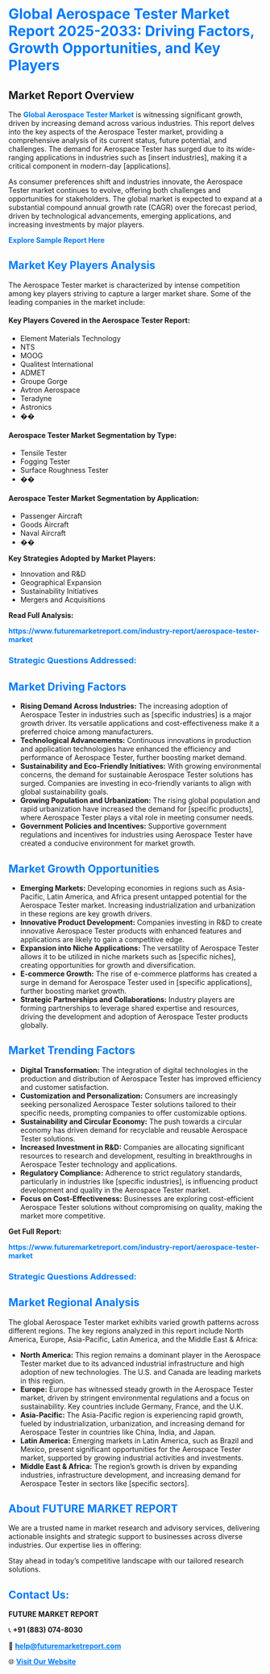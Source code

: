 <h1 style="color: #007BFF;">Global Aerospace Tester Market Report 2025-2033: Driving Factors, Growth Opportunities, and Key Players</h1>

<section id="overview">
<h2>Market Report Overview</h2>
<p>The <a href="https://www.futuremarketreport.com/industry-report/aerospace-tester-market" style="color: #007BFF; text-decoration: none;"><strong>Global Aerospace Tester Market</strong></a> is witnessing significant growth, driven by increasing demand across various industries. This report delves into the key aspects of the Aerospace Tester market, providing a comprehensive analysis of its current status, future potential, and challenges. The demand for Aerospace Tester has surged due to its wide-ranging applications in industries such as [insert industries], making it a critical component in modern-day [applications].</p>
<p>As consumer preferences shift and industries innovate, the Aerospace Tester market continues to evolve, offering both challenges and opportunities for stakeholders. The global market is expected to expand at a substantial compound annual growth rate (CAGR) over the forecast period, driven by technological advancements, emerging applications, and increasing investments by major players.</p>
</section>

<section id="overview">
<p><a href="https://www.futuremarketreport.com/request-sample/reportId=116879" style="color: #007BFF; text-decoration: none;"><strong>Explore Sample Report Here</strong></a></p>
</section>

<section id="key-players">
<h2 style="color: #007BFF;">Market Key Players Analysis</h2>
<p>The Aerospace Tester market is characterized by intense competition among key players striving to capture a larger market share. Some of the leading companies in the market include:</p>
<h4>Key Players Covered in the Aerospace Tester Report:</h4>
<ul><li>Element Materials Technology</li><li>NTS</li><li>MOOG</li><li>Qualitest International</li><li>ADMET</li><li>Groupe Gorge</li><li>Avtron Aerospace</li><li>Teradyne</li><li>Astronics</li><li>��</li></ul>
<h4>Aerospace Tester Market Segmentation by Type:</h4>
<ul><li>Tensile Tester</li><li>Fogging Tester</li><li>Surface Roughness Tester</li><li>��</li></ul>

<h4>Aerospace Tester Market Segmentation by Application:</h4>
<ul><li>Passenger Aircraft</li><li>Goods Aircraft</li><li>Naval Aircraft</li><li>��</li></ul>
<p><strong>Key Strategies Adopted by Market Players:</strong></p>
<ul>
<li>Innovation and R&D</li>
<li>Geographical Expansion</li>
<li>Sustainability Initiatives</li>
<li>Mergers and Acquisitions</li>
</ul>
</section>

<section>
<p><strong>Read Full Analysis: </strong></p><a href="https://www.futuremarketreport.com/industry-report/aerospace-tester-market" style="color: #007BFF; text-decoration: none;"><strong>https://www.futuremarketreport.com/industry-report/aerospace-tester-market</strong></a>
<h3 style="color: #007BFF;">Strategic Questions Addressed:</h3>
</section>

<section id="driving-factors">
<h2 style="color: #007BFF;">Market Driving Factors</h2>
<ul>
<li><strong>Rising Demand Across Industries:</strong> The increasing adoption of Aerospace Tester in industries such as [specific industries] is a major growth driver. Its versatile applications and cost-effectiveness make it a preferred choice among manufacturers.</li>
<li><strong>Technological Advancements:</strong> Continuous innovations in production and application technologies have enhanced the efficiency and performance of Aerospace Tester, further boosting market demand.</li>
<li><strong>Sustainability and Eco-Friendly Initiatives:</strong> With growing environmental concerns, the demand for sustainable Aerospace Tester solutions has surged. Companies are investing in eco-friendly variants to align with global sustainability goals.</li>
<li><strong>Growing Population and Urbanization:</strong> The rising global population and rapid urbanization have increased the demand for [specific products], where Aerospace Tester plays a vital role in meeting consumer needs.</li>
<li><strong>Government Policies and Incentives:</strong> Supportive government regulations and incentives for industries using Aerospace Tester have created a conducive environment for market growth.</li>
</ul>
</section>

<section id="growth-opportunities">
<h2 style="color: #007BFF;">Market Growth Opportunities</h2>
<ul>
<li><strong>Emerging Markets:</strong> Developing economies in regions such as Asia-Pacific, Latin America, and Africa present untapped potential for the Aerospace Tester market. Increasing industrialization and urbanization in these regions are key growth drivers.</li>
<li><strong>Innovative Product Development:</strong> Companies investing in R&D to create innovative Aerospace Tester products with enhanced features and applications are likely to gain a competitive edge.</li>
<li><strong>Expansion into Niche Applications:</strong> The versatility of Aerospace Tester allows it to be utilized in niche markets such as [specific niches], creating opportunities for growth and diversification.</li>
<li><strong>E-commerce Growth:</strong> The rise of e-commerce platforms has created a surge in demand for Aerospace Tester used in [specific applications], further boosting market growth.</li>
<li><strong>Strategic Partnerships and Collaborations:</strong> Industry players are forming partnerships to leverage shared expertise and resources, driving the development and adoption of Aerospace Tester products globally.</li>
</ul>
</section>

<section id="trending-factors">
<h2 style="color: #007BFF;">Market Trending Factors</h2>
<ul>
<li><strong>Digital Transformation:</strong> The integration of digital technologies in the production and distribution of Aerospace Tester has improved efficiency and customer satisfaction.</li>
<li><strong>Customization and Personalization:</strong> Consumers are increasingly seeking personalized Aerospace Tester solutions tailored to their specific needs, prompting companies to offer customizable options.</li>
<li><strong>Sustainability and Circular Economy:</strong> The push towards a circular economy has driven demand for recyclable and reusable Aerospace Tester solutions.</li>
<li><strong>Increased Investment in R&D:</strong> Companies are allocating significant resources to research and development, resulting in breakthroughs in Aerospace Tester technology and applications.</li>
<li><strong>Regulatory Compliance:</strong> Adherence to strict regulatory standards, particularly in industries like [specific industries], is influencing product development and quality in the Aerospace Tester market.</li>
<li><strong>Focus on Cost-Effectiveness:</strong> Businesses are exploring cost-efficient Aerospace Tester solutions without compromising on quality, making the market more competitive.</li>
</ul>
</section>

<section>
<p><strong>Get Full Report: </strong></p><a href="https://www.futuremarketreport.com/industry-report/aerospace-tester-market" style="color: #007BFF; text-decoration: none;"><strong>https://www.futuremarketreport.com/industry-report/aerospace-tester-market</strong></a>
<h3 style="color: #007BFF;">Strategic Questions Addressed:</h3>
</section>


<section id="regional-analysis">
<h2 style="color: #007BFF;">Market Regional Analysis</h2>
<p>The global Aerospace Tester market exhibits varied growth patterns across different regions. The key regions analyzed in this report include North America, Europe, Asia-Pacific, Latin America, and the Middle East & Africa:</p>
<ul>
<li><strong>North America:</strong> This region remains a dominant player in the Aerospace Tester market due to its advanced industrial infrastructure and high adoption of new technologies. The U.S. and Canada are leading markets in this region.</li>
<li><strong>Europe:</strong> Europe has witnessed steady growth in the Aerospace Tester market, driven by stringent environmental regulations and a focus on sustainability. Key countries include Germany, France, and the U.K.</li>
<li><strong>Asia-Pacific:</strong> The Asia-Pacific region is experiencing rapid growth, fueled by industrialization, urbanization, and increasing demand for Aerospace Tester in countries like China, India, and Japan.</li>
<li><strong>Latin America:</strong> Emerging markets in Latin America, such as Brazil and Mexico, present significant opportunities for the Aerospace Tester market, supported by growing industrial activities and investments.</li>
<li><strong>Middle East & Africa:</strong> The region’s growth is driven by expanding industries, infrastructure development, and increasing demand for Aerospace Tester in sectors like [specific sectors].</li>
</ul>
</section>

<footer>
<h2 style="color: #007BFF;">About FUTURE MARKET REPORT</h2>
<p>We are a trusted name in market research and advisory services, delivering actionable insights and strategic support to businesses across diverse industries. Our expertise lies in offering:</p>

<p>Stay ahead in today’s competitive landscape with our tailored research solutions.</p>

<h2 style="color: #007BFF;">Contact Us:</h2>
<p><strong>FUTURE MARKET REPORT</strong></p>
<p>📞 <strong>+91 (883) 074-8030</strong></p>
<p>📧 <strong><a href="mailto:help@futuremarketreport.com" style="color: #007BFF;">help@futuremarketreport.com</a></strong></p>
<p>🌐 <strong><a href="https://www.futuremarketreport.com/" style="color: #007BFF;">Visit Our Website</a></strong></p>
</footer>